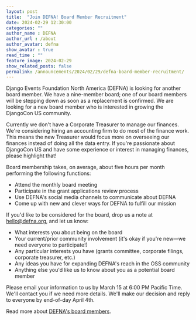 ```yaml
---
layout: post
title:  "Join DEFNA! Board Member Recruitment"
date: 2024-02-29 12:30:00
categories: ""
author_name : DEFNA
author_url : /about
author_avatar: defna
show_avatar : true
read_time : ""
feature_image: 2024-02-29
show_related_posts: false
permalink: /announcements/2024/02/29/defna-board-member-recruitment/
---
```



Django Events Foundation North America (DEFNA) is looking for another board member. We have a nine-member board; one of our board members will be stepping down as soon as a replacement is confirmed. We are looking for a new board member who is interested in growing the DjangoCon US community.

Currently we don't have a Corporate Treasurer to manage our finances. We're considering hiring an accounting firm to do most of the finance work. This means the new Treasurer would focus more on overseeing our finances instead of doing all the data entry. If you're passionate about DjangoCon US and have some experience or interest in managing finances, please highlight that!

Board membership takes, on average, about five hours per month performing the following functions:

* Attend the monthly board meeting
* Participate in the grant applications review process
* Use DEFNA's social media channels to communicate about DEFNA
* Come up with new and clever ways for DEFNA to fulfill our mission

If you'd like to be considered for the board, drop us a note at hello@defna.org, and let us know:

* What interests you about being on the board
* Your current/prior community involvement (it's okay if you're new—we need everyone to participate!)
* Any particular interests you have (grants committee, corporate filings, corporate treasurer, etc.)
* Any ideas you have for expanding DEFNA's reach in the OSS community
* Anything else you'd like us to know about you as a potential board member

Please email your information to us by March 15 at 6:00 PM Pacific Time. We'll contact you if we need more details. We'll make our decision and reply to everyone by end-of-day April 4th.

Read more about [DEFNA's board members](https://www.defna.org/about/).
